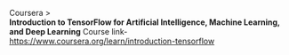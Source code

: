 Coursera >  
**Introduction to TensorFlow for Artificial Intelligence, Machine Learning, and Deep Learning**
Course link-https://www.coursera.org/learn/introduction-tensorflow  
